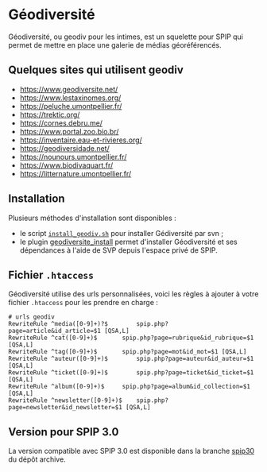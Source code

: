 # Géodiversité

Géodiversité, ou geodiv pour les intimes, est un squelette pour SPIP qui permet de mettre en place une galerie de médias géoréférencés.


## Quelques sites qui utilisent geodiv

- https://www.geodiversite.net/
- https://www.lestaxinomes.org/
- https://peluche.umontpellier.fr/
- https://trektic.org/
- https://cornes.debru.me/
- https://www.portal.zoo.bio.br/
- https://inventaire.eau-et-rivieres.org/
- https://geodiversidade.net/
- https://nounours.umontpellier.fr/
- https://www.biodivaquart.fr/
- https://litternature.umontpellier.fr/

## Installation

Plusieurs méthodes d'installation sont disponibles :

- le script [`install_geodiv.sh`](https://github.com/geodiversite/geodiversite_install_sh) pour installer Gédiversité par svn ;
- le plugin [geodiversite_install](https://github.com/geodiversite/geodiversite_install) permet d'installer Géodiversité et ses dépendances à l'aide de SVP depuis l'espace privé de SPIP.

## Fichier `.htaccess`

Géodiversité utilise des urls personnalisées, voici les règles à ajouter à votre fichier `.htaccess` pour les prendre en charge :

	# urls geodiv
	RewriteRule ^media([0-9]+)?$		spip.php?page=article&id_article=$1 [QSA,L]
	RewriteRule ^cat([0-9]+)$		spip.php?page=rubrique&id_rubrique=$1 [QSA,L]
	RewriteRule ^tag([0-9]+)$		spip.php?page=mot&id_mot=$1 [QSA,L]
	RewriteRule ^auteur([0-9]+)$		spip.php?page=auteur&id_auteur=$1 [QSA,L]
	RewriteRule ^ticket([0-9]+)$		spip.php?page=ticket&id_ticket=$1 [QSA,L]
	RewriteRule ^album([0-9]+)$		spip.php?page=album&id_collection=$1 [QSA,L]
	RewriteRule ^newsletter([0-9]+)$	spip.php?page=newsletter&id_newsletter=$1 [QSA,L]

## Version pour SPIP 3.0

La version compatible avec SPIP 3.0 est disponible dans la branche [spip30](https://github.com/geodiversite/geodiversite_monolithe/tree/spip30) du dépôt archive.
